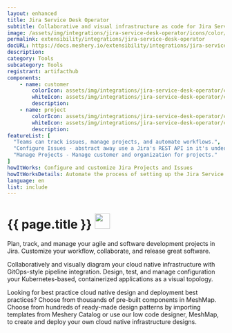 ```yaml
---
layout: enhanced
title: Jira Service Desk Operator
subtitle: Collaborative and visual infrastructure as code for Jira Service Desk Operator
image: /assets/img/integrations/jira-service-desk-operator/icons/color/jira-service-desk-operator-color.svg
permalink: extensibility/integrations/jira-service-desk-operator
docURL: https://docs.meshery.io/extensibility/integrations/jira-service-desk-operator
description: 
category: Tools
subcategory: Tools
registrant: artifacthub
components: 
	- name: customer
		colorIcon: assets/img/integrations/jira-service-desk-operator/components/customer/icons/color/customer-color.svg
		whiteIcon: assets/img/integrations/jira-service-desk-operator/components/customer/icons/white/customer-white.svg
		description: 
	- name: project
		colorIcon: assets/img/integrations/jira-service-desk-operator/components/project/icons/color/project-color.svg
		whiteIcon: assets/img/integrations/jira-service-desk-operator/components/project/icons/white/project-white.svg
		description: 
featureList: [
  "Teams can track issues, manage projects, and automate workflows.",
  "Configure Issues - abstract away use a Jira's REST API in it's underlying layer and extend to perform other tasks that are supported via the REST API.",
  "Manage Projects - Manage customer and organization for projects."
]
howItWorks: Configure and customize Jira Projects and Issues
howItWorksDetails: Automate the process of setting up the Jira Service Desk (JSD) operator configuration of alertmanager in a Kubernetes native way. 
language: en
list: include
---
```

<h1>{{ page.title }} <img src="{{ page.image }}" style="width: 35px; height: 35px;" /></h1>

<p>
Plan, track, and manage your agile and software development projects in Jira. Customize your workflow, collaborate, and release great software.
</p>
<p>
    Collaboratively and visually diagram your cloud native infrastructure with GitOps-style pipeline integration. Design, test, and manage configuration your Kubernetes-based, containerized applications as a visual topology.
</p>
<p>
    Looking for best practice cloud native design and deployment best practices? Choose from thousands of pre-built components in MeshMap. Choose from hundreds of ready-made design patterns by importing templates from Meshery Catalog or use our low code designer, MeshMap, to create and deploy your own cloud native infrastructure designs.
</p>
